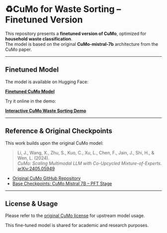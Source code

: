# ♻CuMo for Waste Sorting – Finetuned Version

This repository presents a **finetuned version of CuMo**, optimized for **household waste classification**.  
The model is based on the original **CuMo-mistral-7b** architecture from the CuMo paper.

---

## Finetuned Model

The model is available on Hugging Face:

[**Finetuned CuMo Model**](https://huggingface.co/BenkHel/CumoThesis)

Try it online in the demo:

[**Interactive CuMo Waste Sorting Demo**](https://huggingface.co/spaces/BenkHel/CumoThesis)

---

## Reference & Original Checkpoints

This work builds upon the original CuMo model:

> Li, J., Wang, X., Zhu, S., Kuo, C., Xu, L., Chen, F., Jain, J., Shi, H., & Wen, L. (2024).  
> *CuMo: Scaling Multimodal LLM with Co-Upcycled Mixture-of-Experts*.  
> [arXiv:2405.05949](https://arxiv.org/abs/2405.05949)

- [Original CuMo GitHub Repository](https://github.com/SHI-Labs/CuMo)  
- [Base Checkpoints: CuMo Mistral 7B – PFT Stage](https://huggingface.co/shi-labs/CuMo-misc/tree/main/cumo-mistral-7b/pft_stage)

---

## License & Usage

Please refer to the [original CuMo license](https://github.com/SHI-Labs/CuMo/blob/main/LICENSE) for upstream model usage.

This fine-tuned model is shared for academic and research purposes.


